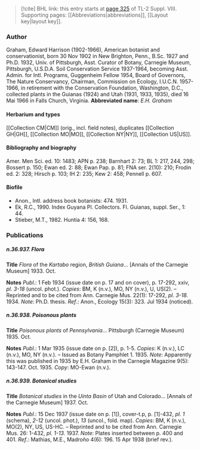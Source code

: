 > [!cite] BHL link: this entry starts at [page 325](https://www.biodiversitylibrary.org/page/33258803) of TL-2 Suppl. VIII.
> Supporting pages: [[Abbreviations|abbreviations]], [[Layout key|layout key]].

### Author

Graham, Edward Harrison (1902-1966), American botanist and conservationist, born 30 Nov 1902 in New Brighton, Penn., B.Sc. 1927 and Ph.D. 1932, Univ. of Pittsburgh, Asst. Curator of Botany, Carnegie Museum, Pittsburgh, U.S.D.A. Soil Conservation Service 1937-1964, becoming Asst. Admin. for Intl. Programs, Guggenheim Fellow 1954, Board of Governors, The Nature Conservancy, Chairman, Commission on Ecology, I.U.C.N. 1957-1966, in retirement with the Conservation Foundation, Washington, D.C., collected plants in the Guianas (1924) and Utah (1931, 1933, 1935), died 16 Mai 1966 in Falls Church, Virginia. 
**Abbreviated name**: *E.H. Graham*

#### Herbarium and types

[[Collection CM|CM]] (orig., incl. field notes), duplicates [[Collection GH|GH]], [[Collection MO|MO]], [[Collection NY|NY]], [[Collection US|US]].

#### Bibliography and biography

Amer. Men Sci. ed. 10: 1483; APN p. 238; Barnhart 2: 73; BL 1: 217, 244, 298; Bossert p. 150; Ewan ed. 2: 88; Ewan Pap. p. 81; FNA ser. 2(10): 210; Frodin ed. 2: 328; Hirsch p. 103; IH 2: 235; Kew 2: 458; Pennell p. 607.

#### Biofile

- Anon., Intl. address book botanists: 474. 1931.
- Ek, R.C., 1990. Index Guyana Pl. Collectors. Fl. Guianas, suppl. Ser., 1: 44.
- Stieber, M.T., 1982. Huntia 4: 156, 168.

### Publications

##### n.36.937. Flora

**Title**
*Flora* of the *Kartabo* region, *British Guiana*... \[Annals of the Carnegie Museum\] 1933. Oct.

**Notes**
*Publ*.: 1 Feb 1934 (issue date on p. 17 and on cover), p. 17-292, xxiv, *pl. 3-18* (uncol. phot.).
*Copies*: BM, K (n.v.), MO, NY (n.v.), U, US(2). – Reprinted and to be cited from Ann. Carnegie Mus. 22(1): 17-292, *pl. 3-18.* 1934.
*Note*: Ph.D. thesis.
*Ref*.: Anon., Ecology 15(3): 323. Jul 1934 (noticed).

##### n.36.938. Poisonous plants

**Title**
*Poisonous plants* of *Pennsylvania*... Pittsburgh (Carnegie Museum) 1935. Oct.

**Notes**
*Publ*.: 1 Mar 1935 (issue date on p. \[2\]), p. 1-5. *Copies*: K (n.v.), LC (n.v.), MO, NY (n.v.). – Issued as Botany Pamphlet 1. 1935.
*Note*: Apparently this was published in 1935 by E.H. Graham in the Carnegie Magazine 9(5): 143-147. Oct. 1935. *Copy*: MO-Ewan (n.v.).

##### n.36.939. Botanical studies

**Title**
*Botanical studies* in the *Uinta Basin* of Utah and Colorado... \[Annals of the Carnegie Museum\] 1937. Oct.

**Notes**
*Publ*.: 15 Dec 1937 (issue date on p. \[1\]), cover-t.p, p. \[1\]-432, *pl. 1* (schema), *2-12* (uncol. phot.), *13* (uncol., fold. map). *Copies*: BM, K (n.v.), MO(2), NY, US, US-HC. – Reprinted and to be cited from Ann. Carnegie Mus. 26: 1-432, *pl. 1-13.* 1937.
*Note*: Plates inserted between p. 400 and 401.
*Ref*.: Mathias, M.E., Madroño 4(6): 196. 15 Apr 1938 (brief rev.).

